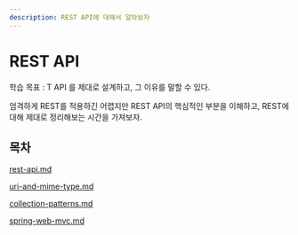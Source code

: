 ```yaml
---
description: REST API에 대해서 알아보자
---
```


# REST API&#x20;

학습 목표 : T API 를 제대로 설계하고, 그 이유를 말할 수 있다.

엄격하게 REST를 적용하긴 어렵지만 REST API의 핵심적인 부분을 이해하고, REST에 대해 제대로 정리해보는 시간을 가져보자.

## 목차

[rest-api.md](rest-api.md "mention")

[uri-and-mime-type.md](uri-and-mime-type.md "mention")

[collection-patterns.md](collection-patterns.md "mention")

[spring-web-mvc.md](../../1/http/spring-web-mvc.md "mention")

